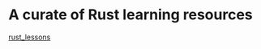 # A curate of Rust learning resources

[rust_lessons](https://github.com/pixincreate/Rust-Made-Easy/blob/main/rust_session.doc)

